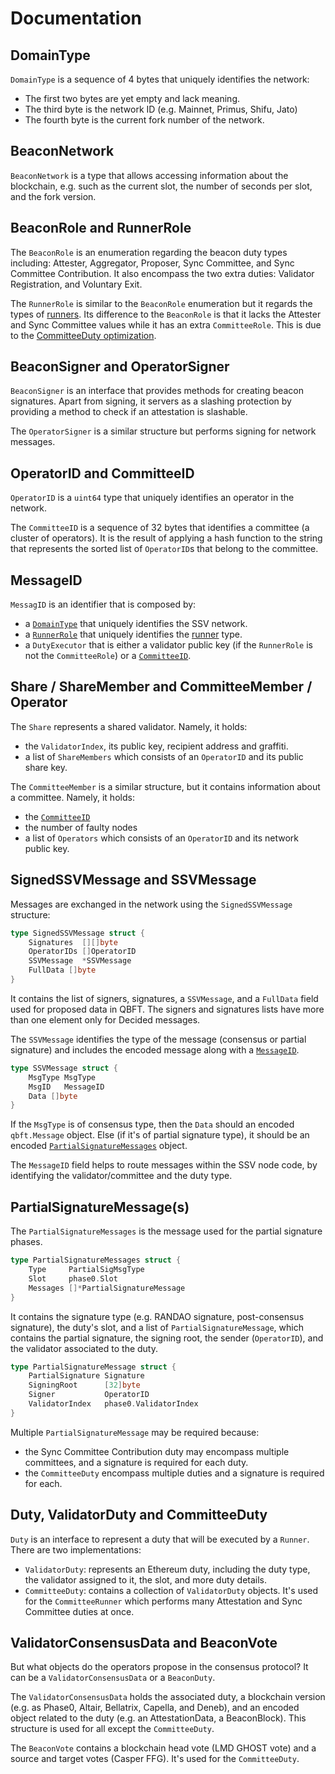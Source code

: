 # Documentation

## DomainType

`DomainType` is a sequence of 4 bytes that uniquely identifies the network:
- The first two bytes are yet empty and lack meaning.
- The third byte is the network ID (e.g. Mainnet, Primus, Shifu, Jato)
- The fourth byte is the current fork number of the network.

## BeaconNetwork

`BeaconNetwork` is a type that allows accessing information about the blockchain, e.g. such as the current slot, the number of seconds per slot, and the fork version.

## BeaconRole and RunnerRole

The `BeaconRole` is an enumeration regarding the beacon duty types including: Attester, Aggregator, Proposer, Sync Committee, and Sync Committee Contribution. It also encompass the two extra duties: Validator Registration, and Voluntary Exit.

The `RunnerRole` is similar to the `BeaconRole` enumeration but it regards the types of [runners](./../../ssv/docs/README.md#runner). Its difference to the `BeaconRole` is that it lacks the Attester and Sync Committee values while it has an extra `CommitteeRole`. This is due to the [CommitteeDuty optimization](./../../ssv/README.md#the-committee-duty).

## BeaconSigner and OperatorSigner

`BeaconSigner` is an interface that provides methods for creating beacon signatures. Apart from signing, it servers as a slashing protection by providing a method to check if an attestation is slashable.

The `OperatorSigner` is a similar structure but performs signing for network messages.

## OperatorID and CommitteeID

`OperatorID` is a `uint64` type that uniquely identifies an operator in the network.

The `CommitteeID` is a sequence of 32 bytes that identifies a committee (a cluster of operators). It is the result of applying a hash function to the string that represents the sorted list of `OperatorID`s that belong to the committee.

## MessageID

`MessagID` is an identifier that is composed by:
- a [`DomainType`](#domaintype) that uniquely identifies the SSV network.
- a [`RunnerRole`](#beaconrole-and-runnerrole) that uniquely identifies the [runner](./../../ssv/docs/README.md#runner) type.
- a `DutyExecutor` that is either a validator public key (if the `RunnerRole` is not the `CommitteeRole`) or a [`CommitteeID`](#operatorid-and-committeeid).

## Share / ShareMember and CommitteeMember / Operator

The `Share` represents a shared validator. Namely, it holds:
- the `ValidatorIndex`, its public key, recipient address and graffiti.
- a list of `ShareMembers` which consists of an `OperatorID` and its public share key.

The `CommitteeMember` is a similar structure, but it contains information about a committee. Namely, it holds:
- the [`CommitteeID`](#operatorid-and-committeeid)
- the number of faulty nodes
- a list of `Operators` which consists of an `OperatorID` and its network public key.

## SignedSSVMessage and SSVMessage

Messages are exchanged in the network using the `SignedSSVMessage` structure:
```go
type SignedSSVMessage struct {
	Signatures  [][]byte
	OperatorIDs []OperatorID
	SSVMessage  *SSVMessage
	FullData []byte
}
```
It contains the list of signers, signatures, a `SSVMessage`, and a `FullData` field used for proposed data in QBFT. The signers and signatures lists have more than one element only for Decided messages.

The `SSVMessage` identifies the type of the message (consensus or partial signature) and includes the encoded message along with a [`MessageID`](#messageid).
```go
type SSVMessage struct {
	MsgType MsgType
	MsgID   MessageID
	Data []byte
}
```

If the `MsgType` is of consensus type, then the `Data` should an encoded `qbft.Message` object. Else (if it's of partial signature type), it should be an encoded [`PartialSignatureMessages`](#partialsignaturemessages) object.

The `MessageID` field helps to route messages within the SSV node code, by identifying the validator/committee and the duty type.

## PartialSignatureMessage(s)

The `PartialSignatureMessages` is the message used for the partial signature phases.

```go
type PartialSignatureMessages struct {
	Type     PartialSigMsgType
	Slot     phase0.Slot
	Messages []*PartialSignatureMessage
}
```

It contains the signature type (e.g. RANDAO signature, post-consensus signature), the duty's slot, and a list of `PartialSignatureMessage`, which contains the partial signature, the signing root, the sender (`OperatorID`), and the validator associated to the duty.

```go
type PartialSignatureMessage struct {
	PartialSignature Signature
	SigningRoot      [32]byte
	Signer           OperatorID
	ValidatorIndex   phase0.ValidatorIndex
}
```

Multiple `PartialSignatureMessage` may be required because:
- the Sync Committee Contribution duty may encompass multiple committees, and a signature is required for each duty.
- the `CommitteeDuty` encompass multiple duties and a signature is required for each.

## Duty, ValidatorDuty and CommitteeDuty

`Duty` is an interface to represent a duty that will be executed by a `Runner`. There are two implementations:
- `ValidatorDuty`: represents an Ethereum duty, including the duty type, the validator assigned to it, the slot, and more duty details.
- `CommitteeDuty`: contains a collection of `ValidatorDuty` objects. It's used for the `CommitteeRunner` which performs many Attestation and Sync Committee duties at once.

## ValidatorConsensusData and BeaconVote

But what objects do the operators propose in the consensus protocol? It can be a `ValidatorConsensusData` or a `BeaconDuty`.

The `ValidatorConsensusData` holds the associated duty, a blockchain version (e.g. as Phase0, Altair, Bellatrix, Capella, and Deneb), and an encoded object related to the duty (e.g. an AttestationData, a BeaconBlock). This structure is used for all except the `CommitteeDuty`.

The `BeaconVote` contains a blockchain head vote (LMD GHOST vote) and a source and target votes (Casper FFG). It's used for the `CommitteeDuty`.